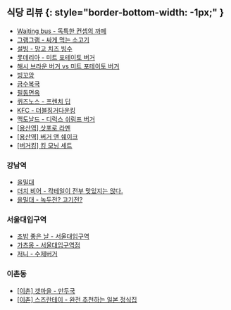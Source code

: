 ## 식당 리뷰 {: style="border-bottom-width: -1px;" }
* [Waiting bus - 독특한 컨셉의 까페](http://diary.seulgi.kim/2014/03/waiting-bus.html)
* [그램그램 - 싸게 먹는 소고기](http://diary.seulgi.kim/2014/06/blog-post.html)
* [설빙 - 망고 치즈 빙수](http://diary.seulgi.kim/2014/06/blog-post_15.html)
* [롯데리아 - 미트 포테이토 버거](http://diary.seulgi.kim/2014/06/blog-post_16.html)
* [해시 브라운 버거 vs 미트 포테이토 버거](http://diary.seulgi.kim/2014/06/hash-brown-burger.html)
* [빙꼬앙](http://diary.seulgi.kim/2014/07/blog-post_1.html)
* [금수복국](http://diary.seulgi.kim/2014/08/blog-post_3.html)
* [필동면옥](http://diary.seulgi.kim/2014/08/blog-post.html)
* [퀴즈노스 - 프렌치 딥](http://diary.seulgi.kim/2014/09/quiznos-french-dip.html)
* [KFC - 더블징거다운킹](http://diary.seulgi.kim/2014/10/kfc.html)
* [맥도날드 - 디럭스 쉬림프 버거](http://diary.seulgi.kim/2014/10/30-m.html)
* [[용산역] 삿포로 라멘](http://diary.seulgi.kim/2014/11/07-satporo.html)
* [[용산역] 버거 앤 쉐이크](http://diary.seulgi.kim/2014/11/07-burger.html)
* [[버거킹] 킹 모닝 세트](http://diary.seulgi.kim/2014/11/13-burger-king.html)

### 강남역
* [을밀대](http://diary.seulgi.kim/2014/05/blog-post_7117.html)
* [더치 비어 - 칵테일이 전부 맛있지는 않다.](http://diary.seulgi.kim/2014/05/blog-post_18.html)
* [을밀대 - 녹두전? 고기전?](http://diary.seulgi.kim/2014/10/blog-post_3.html)

### 서울대입구역
* [초밥 좋은 날 - 서울대입구역](http://diary.seulgi.kim/2014/09/blog-post.html)
* [가츠몽 - 서울대입구역점](http://diary.seulgi.kim/2014/10/gasmong.html)
* [저니 - 수제버거](http://diary.seulgi.kim/2013/11/05-journey.html)

### 이촌동
* [[이촌] 갯마을 - 만두국](http://diary.seulgi.kim/2014/10/28-mandu.html)
* [[이촌] 스즈란테이 - 완전 추천하는 일본 정식집](http://diary.seulgi.kim/2014/11/03-suzuran-tei.html)
